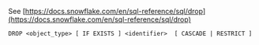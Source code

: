 See [https://docs.snowflake.com/en/sql-reference/sql/drop](https://docs.snowflake.com/en/sql-reference/sql/drop)
```
DROP <object_type> [ IF EXISTS ] <identifier>  [ CASCADE | RESTRICT ]
```

